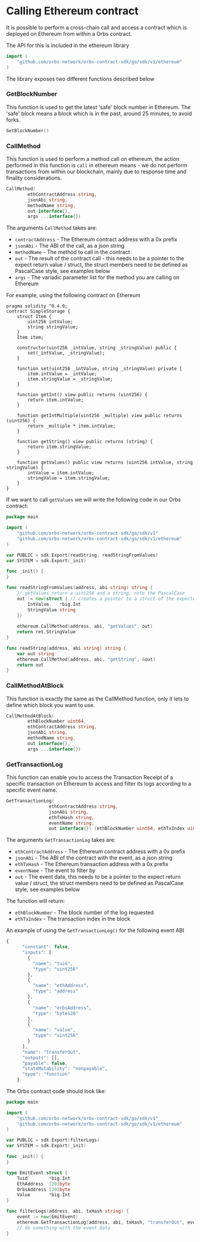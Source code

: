 # Calling Ethereum contract

It is possible to perform a cross-chain call and access a contract which is deployed on Ethereum from within a Orbs contract.

The API for this is included in the ethereum library

```go
import (
	"github.com/orbs-network/orbs-contract-sdk/go/sdk/v1/ethereum"
)
```

The library exposes two different functions described below

### GetBlockNumber

This function is used to get the latest 'safe' block number in Ethereum. The 'safe' block means a block which is in the past, around 25 minutes, to avoid forks.

```go
GetBlockNumber()
```

### CallMethod

This function is used to perform a method call on ethereum, the action performed in this function is `call` in ethereum means - we do not perform transactions from within our blockchain, mainly due to response time and finality considerations.

```go
CallMethod(
        ethContractAddress string, 
        jsonAbi string, 
        methodName string, 
        out interface{}, 
        args ...interface{})
```

The arguments `CallMethod` takes are:

* `contractAddress` - The Ethereum contract address with a 0x prefix
*  `jsonAbi` - The ABI of the call, as a json string
* `methodName` - The method to call in the contract
* `out` - The result of the contract call - this needs to be a pointer to the expect return value / struct, the struct members need to be defined as PascalCase style, see examples below
* `args` - The variadic parameter list for the method you are calling on Ethereum

For example, using the following contract on Ethereum

```text
pragma solidity ^0.4.0;
contract SimpleStorage {
    struct Item {
        uint256 intValue;
        string stringValue;
    }
    Item item;

    constructor(uint256 _intValue, string _stringValue) public {
        set(_intValue, _stringValue);
    }

    function set(uint256 _intValue, string _stringValue) private {
        item.intValue = _intValue;
        item.stringValue = _stringValue;
    }

    function getInt() view public returns (uint256) {
        return item.intValue;
    }

    function getIntMultiple(uint256 _multiple) view public returns (uint256) {
        return _multiple * item.intValue;
    }

    function getString() view public returns (string) {
        return item.stringValue;
    }

    function getValues() public view returns (uint256 intValue, string stringValue) {
        intValue = item.intValue;
        stringValue = item.stringValue;
    }
}
```

If we want to call `getValues` we will write the following code in our Orbs contract:

```go
package main

import (
	"github.com/orbs-network/orbs-contract-sdk/go/sdk/v1"
	"github.com/orbs-network/orbs-contract-sdk/go/sdk/v1/ethereum"
)

var PUBLIC = sdk.Export(readString, readStringFromValues)
var SYSTEM = sdk.Export(_init)

func _init() {
}

func readStringFromValues(address, abi string) string {
	// getValues return a uint256 and a string, note the PascalCase
	out := new(struct { // creates a pointer to a struct of the expected return value
		IntValue    *big.Int
		StringValue string
	})
		
	ethereum.CallMethod(address, abi, "getValues", out)
	return ret.StringValue
}

func readString(address, abi string) string {
	var out string
	ethereum.CallMethod(address, abi, "getString", &out)
	return out
}
```

### CallMethodAtBlock

This function is exactly the same as the CallMethod function, only it lets to define which block you want to use.

```go
CallMethodAtBlock(
        ethBlockNumber uint64,
        ethContractAddress string, 
        jsonAbi string, 
        methodName string, 
        out interface{}, 
        args ...interface{})
```

### GetTransactionLog 

This function can enable you to access the Transaction Receipt of a specific transaction on Ethereum to access and filter its logs according to a specific event name.

```go
GetTransactionLog(
                ethContractAddress string, 
                jsonAbi string, 
                ethTxHash string, 
                eventName string, 
                out interface{}) (ethBlockNumber uint64, ethTxIndex uint32)
```

The arguments `GetTransactionLog` takes are:

* `ethContractAddress` - The Ethereum contract address with a 0x prefix
* `jsonAbi` - The ABI of the contract with the event, as a json string
* `ethTxHash` - The Ethereum transaction address with a 0x prefix
* `eventName` - The event to filter by
* `out` - The event data, this needs to be a pointer to the expect return value / struct, the struct members need to be defined as PascalCase style, see examples below

The function will return:

* `ethBlockNumber` - The block number of the log requested
* `ethTxIndex` - The transaction index in the block

An example of using the `GetTransactionLog()` for the following event ABI

```javascript
{
      "constant": false,
      "inputs": [
        {
          "name": "tuid",
          "type": "uint256"
        },
        {
          "name": "ethAddress",
          "type": "address"
        },
        {
          "name": "orbsAddress",
          "type": "bytes20"
        },
        {
          "name": "value",
          "type": "uint256"
        }
      ],
      "name": "transferOut",
      "outputs": [],
      "payable": false,
      "stateMutability": "nonpayable",
      "type": "function"
    }
```

The Orbs contract code should look like:

```go
package main

import (
	"github.com/orbs-network/orbs-contract-sdk/go/sdk/v1"
	"github.com/orbs-network/orbs-contract-sdk/go/sdk/v1/ethereum"
)

var PUBLIC = sdk.Export(filterLogs)
var SYSTEM = sdk.Export(_init)

func _init() {
}

type EmitEvent struct {
	Tuid        *big.Int
	EthAddress  [20]byte
	OrbsAddress [20]byte
	Value       *big.Int
}

func filterLogs(address, abi, txHash string) {
	event := new(EmitEvent)
	ethereum.GetTransactionLog(address, abi, txHash, "transferOut", event)
	// do something with the event data
}
```

